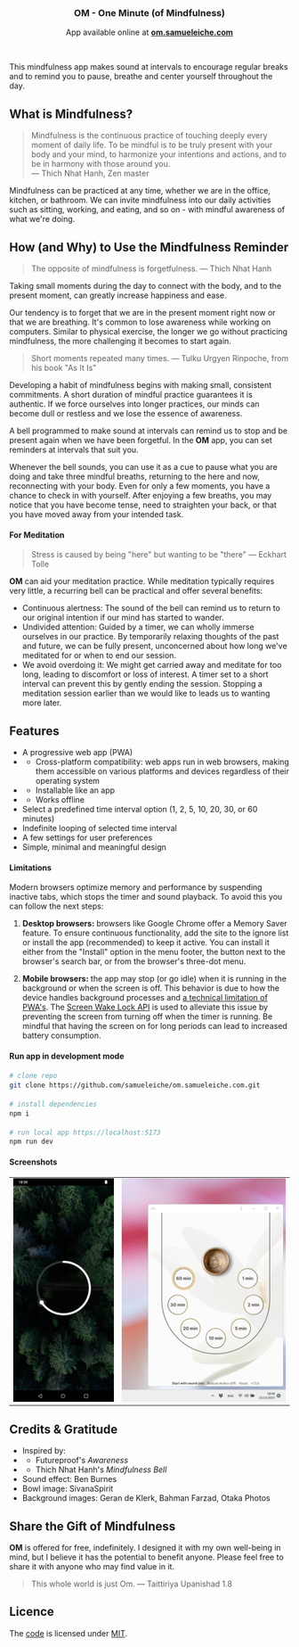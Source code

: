 <br>

<h3 align="center">OM - One Minute (of Mindfulness)</h3>

<p align="center">
    App available online at <b><a href="https://om.samueleiche.com">om.samueleiche.com</a></b>
</p>

<br>

This mindfulness app makes sound at intervals to encourage regular breaks and to remind you to pause, breathe and center yourself throughout the day.

## What is Mindfulness?

> Mindfulness is the continuous practice of touching deeply every moment of daily life. To be mindful is to be truly present with your body and your mind, to harmonize your intentions and actions, and to be in harmony with those around you. \
>  — Thich Nhat Hanh, Zen master

Mindfulness can be practiced at any time, whether we are in the office, kitchen, or bathroom. We can invite mindfulness into our daily activities such as sitting, working, and eating, and so on - with mindful awareness of what we're doing.

## How (and Why) to Use the Mindfulness Reminder

> The opposite of mindfulness is forgetfulness. — Thich Nhat Hanh

Taking small moments during the day to connect with the body, and to the present moment, can greatly increase happiness and ease.

Our tendency is to forget that we are in the present moment right now or that we are breathing. It's common to lose awareness while working on computers. Similar to physical exercise, the longer we go without practicing mindfulness, the more challenging it becomes to start again.

> Short moments repeated many times. — Tulku Urgyen Rinpoche, from his book "As It Is"

Developing a habit of mindfulness begins with making small, consistent commitments. A short duration of mindful practice guarantees it is authentic. If we force ourselves into longer practices, our minds can become dull or restless and we lose the essence of awareness.

A bell programmed to make sound at intervals can remind us to stop and be present again when we have been forgetful. In the **OM** app, you can set reminders at intervals that suit you.

Whenever the bell sounds, you can use it as a cue to pause what you are doing and take three mindful breaths, returning to the here and now, reconnecting with your body. Even for only a few moments, you have a chance to check in with yourself. After enjoying a few breaths, you may notice that you have become tense, need to straighten your back, or that you have moved away from your intended task.

#### For Meditation

> Stress is caused by being "here" but wanting to be "there" — Eckhart Tolle

**OM** can aid your meditation practice. While meditation typically requires very little, a recurring bell can be practical and offer several benefits:

-   Continuous alertness: The sound of the bell can remind us to return to our original intention if our mind has started to wander.
-   Undivided attention: Guided by a timer, we can wholly immerse ourselves in our practice. By temporarily relaxing thoughts of the past and future, we can be fully present, unconcerned about how long we've meditated for or when to end our session.
-   We avoid overdoing it: We might get carried away and meditate for too long, leading to discomfort or loss of interest. A timer set to a short interval can prevent this by gently ending the session. Stopping a meditation session earlier than we would like to leads us to wanting more later.

## Features

-   A progressive web app (PWA)
-   -   Cross-platform compatibility: web apps run in web browsers, making them accessible on various platforms and devices regardless of their operating system
-   -   Installable like an app
-   -   Works offline
-   Select a predefined time interval option (1, 2, 5, 10, 20, 30, or 60 minutes)
-   Indefinite looping of selected time interval
-   A few settings for user preferences
-   Simple, minimal and meaningful design

#### Limitations

Modern browsers optimize memory and performance by suspending inactive tabs, which stops the timer and sound playback. To avoid this you can follow the next steps:

1. **Desktop browsers:** browsers like Google Chrome offer a Memory Saver feature. To ensure continuous functionality, add the site to the ignore list or install the app (recommended) to keep it active. You can install it either from the "Install" option in the menu footer, the button next to the browser's search bar, or from the browser's three-dot menu.

2. **Mobile browsers:** the app may stop (or go idle) when it is running in the background or when the screen is off. This behavior is due to how the device handles background processes and [a technical limitation of PWA's](https://bugs.chromium.org/p/chromium/issues/detail?id=889077). The [Screen Wake Lock API](https://developer.mozilla.org/en-US/docs/Web/API/Screen_Wake_Lock_API) is used to alleviate this issue by preventing the screen from turning off when the timer is running. Be mindful that having the screen on for long periods can lead to increased battery consumption.

#### Run app in development mode

```bash
# clone repo
git clone https://github.com/samueleiche/om.samueleiche.com.git

# install dependencies
npm i

# run local app https://localhost:5173
npm run dev
```

#### Screenshots

<table>
    <tr>
        <td>
            <img src="./screenshots/screenshot-android.jpg" />
        </td>
        <td>
            <img src="./screenshots/screenshot-windows.jpg" />
        </td>
    </tr>
</table>

## Credits & Gratitude

-   Inspired by:
-   -   Futureproof's _Awareness_
-   -   Thich Nhat Hanh's _Mindfulness Bell_
-   Sound effect: Ben Burnes
-   Bowl image: SivanaSpirit
-   Background images: Geran de Klerk, Bahman Farzad, Otaka Photos

## Share the Gift of Mindfulness

**OM** is offered for free, indefinitely. I designed it with my own well-being in mind, but I believe it has the potential to benefit anyone. Please feel free to share it with anyone who may find value in it.

> This whole world is just Om. — Taittiriya Upanishad 1.8

## Licence

The [code](https://github.com/samueleiche/om.samueleiche.com) is licensed under [MIT](./LICENCE).
